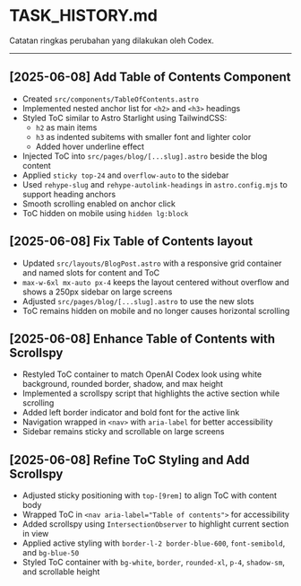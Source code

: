 # TASK_HISTORY.md

Catatan ringkas perubahan yang dilakukan oleh Codex.

---

## [2025-06-08] Add Table of Contents Component
- Created `src/components/TableOfContents.astro`
- Implemented nested anchor list for `<h2>` and `<h3>` headings
- Styled ToC similar to Astro Starlight using TailwindCSS:
  - `h2` as main items
  - `h3` as indented subitems with smaller font and lighter color
  - Added hover underline effect
- Injected ToC into `src/pages/blog/[...slug].astro` beside the blog content
- Applied `sticky top-24` and `overflow-auto` to the sidebar
- Used `rehype-slug` and `rehype-autolink-headings` in `astro.config.mjs` to support heading anchors
- Smooth scrolling enabled on anchor click
- ToC hidden on mobile using `hidden lg:block`

## [2025-06-08] Fix Table of Contents layout
- Updated `src/layouts/BlogPost.astro` with a responsive grid container and named
  slots for content and ToC
- `max-w-6xl mx-auto px-4` keeps the layout centered without overflow and shows a
  250px sidebar on large screens
- Adjusted `src/pages/blog/[...slug].astro` to use the new slots
- ToC remains hidden on mobile and no longer causes horizontal scrolling
## [2025-06-08] Enhance Table of Contents with Scrollspy
- Restyled ToC container to match OpenAI Codex look using white background, rounded border, shadow, and max height
- Implemented a scrollspy script that highlights the active section while scrolling
- Added left border indicator and bold font for the active link
- Navigation wrapped in `<nav>` with `aria-label` for better accessibility
- Sidebar remains sticky and scrollable on large screens

## [2025-06-08] Refine ToC Styling and Add Scrollspy
- Adjusted sticky positioning with `top-[9rem]` to align ToC with content body
- Wrapped ToC in `<nav aria-label="Table of contents">` for accessibility
- Added scrollspy using `IntersectionObserver` to highlight current section in view
- Applied active styling with `border-l-2 border-blue-600`, `font-semibold`, and `bg-blue-50`
- Styled ToC container with `bg-white`, `border`, `rounded-xl`, `p-4`, `shadow-sm`, and scrollable height
